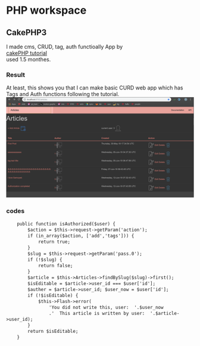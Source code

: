 # PHP workspace
## CakePHP3
I made cms, CRUD, tag, auth functioally App by  
[cakePHP tutorial](https://book.cakephp.org/3.0/en/tutorials-and-examples/cms/articles-controller.html)  
used 1.5 monthes. 

### Result
At least, this shows you that I can make basic CURD web app which has Tags and Auth functions following the tutorial.  
![Screenshot](Articles.PNG)

### codes
``` Auth
    public function isAuthorized($user) {
        $action = $this->request->getParam('action');
        if (in_array($action, ['add','tags'])) {
            return true;
        }
        $slug = $this->request->getParam('pass.0');
        if (!$slug) {
            return false;
        }
        $article = $this->Articles->findBySlug($slug)->first();
        $isEditable = $article->user_id === $user['id'];
        $auther = $article->user_id; $user_now = $user['id'];
        if (!$isEditable) {
            $this->Flash->error(
                'You did not write this, user:  '.$user_now
                .'  This article is written by user:  '.$article->user_id);
        }
        return $isEditable;
    }
```

